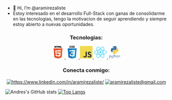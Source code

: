 
- 👋 Hi, I’m @aramirezaliste
- Estoy interesado en el desarrollo Full-Stack con ganas de consolidarme en las tecnologias, tengo la motivacion de seguir aprendiendo y siempre estoy abierto a nuevas oportunidades.


<h3 align="center">Tecnologias:</h3>
<p align="center"> <a href="https://www.cprogramming.com/" target="_blank">
<a href="https://www.w3.org/html/" target="_blank"> <img src="https://github.com/devicons/devicon/blob/master/icons/html5/html5-original-wordmark.svg" alt="html5" width="40" height="40"/> </a> 
<a href="https://www.w3.org/Style/CSS/" target="_blank"> <img src="https://github.com/devicons/devicon/blob/master/icons/css3/css3-original-wordmark.svg" alt="css3" width="40" height="40"/> </a>
<a href="https://www.ecma-international.org" target="_blank"> <img src="https://github.com/devicons/devicon/blob/master/icons/javascript/javascript-original.svg" alt="javascipt" width="40" height="40"/> </a> 
<a href="https://es.reactjs.org/" target="_blank"> <img src="https://github.com/devicons/devicon/blob/master/icons/react/react-original.svg" alt="react" width="40" height="40"/> </a> 
<a href="https://www.python.org" target="_blank"> <img src="https://github.com/devicons/devicon/blob/master/icons/python/python-original-wordmark.svg" alt="python" width="40" height="40"/> </a> 
</p>

<h3 align="center">Conecta conmigo:</h3>
<p align="center">
<a href="https://linkedin.com/in/aramirezaliste/" target="blank"><img align="center" src="https://cdn.jsdelivr.net/npm/simple-icons@3.0.1/icons/linkedin.svg" alt="https://www.linkedin.com/in/aramirezaliste/" height="30" width="40" /></a>
<a href="mailto:aramirezaliste@gmail.com" target="blank"><img align="center" src="https://cdn.jsdelivr.net/npm/simple-icons@3.0.1/icons/gmail.svg" alt="aramirezaliste@gmail.com" height="30" width="40" /></a>
</p>

![Andres's GitHub stats](https://github-readme-stats.vercel.app/api?username=aramirezaliste&show_icons=true&theme=radical) [![Top Langs](https://github-readme-stats.vercel.app/api/top-langs/?username=aramirezaliste&layout=compact&theme=radical)](https://github.com/anuraghazra/github-readme-stats)


<!---
aramirezaliste/aramirezaliste is a ✨ special ✨ repository because its `README.md` (this file) appears on your GitHub profile.
You can click the Preview link to take a look at your changes.
--->
